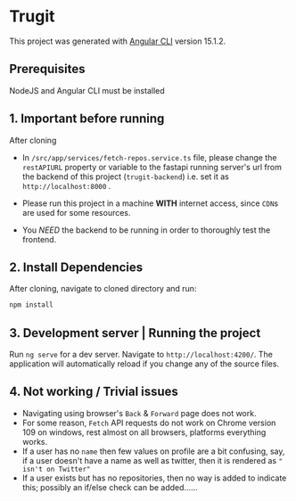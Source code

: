 # Trugit

This project was generated with [Angular CLI](https://github.com/angular/angular-cli) version 15.1.2.

## Prerequisites

NodeJS and Angular CLI must be installed

## 1. Important before running

After cloning
- In `/src/app/services/fetch-repos.service.ts` file, please change the `restAPIURL` property or variable to the fastapi running server's url from the backend of this project (`trugit-backend`) i.e. set it as `http://localhost:8000` .

- Please run this project in a machine **WITH** internet access, since `CDN`s are used for some resources.
- You _NEED_ the backend to be running in order to thoroughly test the frontend.

## 2. Install Dependencies

After cloning, navigate to cloned directory and run:

```sh
npm install
```

## 3. Development server | Running the project

Run `ng serve` for a dev server. Navigate to `http://localhost:4200/`. The application will automatically reload if you change any of the source files.

## 4. Not working / Trivial issues

- Navigating using browser's `Back` & `Forward` page does not work.
- For some reason, `Fetch` API requests do not work on Chrome version 109 on windows, rest almost on all browsers, platforms everything works.
- If a user has no `name` then few values on profile are a bit confusing, say, if a user doesn't have a name as well as twitter, then it is rendered as `" isn't on Twitter"`
- If a user exists but has no repositories, then no way is added to indicate this; possibly an if/else check can be added......

